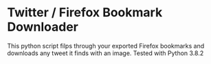 # Twitter / Firefox Bookmark Downloader

This python script filps through your exported Firefox bookmarks and downloads any tweet it finds with an image.
Tested with Python 3.8.2
